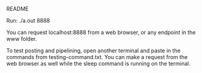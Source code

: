 README

Run: ./a.out 8888

You can request localhost:8888 from a web browser, or any endpoint in the www folder.

To test posting and pipelining, open another terminal and paste in the commands from testing-command.txt.
You can make a request from the web browser as well while the sleep command is running on the terminal.